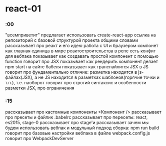 # react-01

### :00
"всемприветит"
предлагает использовать create-react-app
ссылка на репозиторий с базовой структурой проекта
общими словами рассказывает про реакт и его идею
работа с UI и браузером
компонет как главная единица в мире реактостроительства
в репе есть конфиг для вебпака
показывает как создавать простой компонент с помощью function
говорит про JSX
показывает как рендерить компонент
делает npm start
на сайте бабеля показывает как транспайлится JSX в JS
говорит про фундаментально отличие: разметка находится в js-файлах(JSX), а не JS находится в разметках шаблонов(горячие точки и т.п.), т.е. наоборот
говорит про строгий синтаксис и особенности разметки JSX, про ограничения

### :15
рассказывает про кастомные компоненты <Компонент />
рассказывает про пресеты и файлик .babelrc
рассказывает про пересеты: react, es2015, stage-0
рассказывает про stage'и
рассказывает зачем мы будем использовать вебпак и модульный подход
сборка: npm run build
говорит про базовые настройки вебпака в файле webpack.config.js
говорит про WebpackDevServer